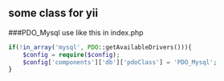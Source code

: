 ## some class for yii
###PDO_Mysql
use like this in index.php
```php
if(!in_array('mysql', PDO::getAvailableDrivers())){
    $config = require($config);
    $config['components']['db']['pdoClass'] = 'PDO_Mysql';
}
```
